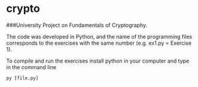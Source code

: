 # crypto

###University Project on Fundamentals of Cryptography. 

The code was developed in Python, and the name of the programming files corresponds to the exercises with the same number (e.g. ex1.py = Exercise 1).

To compile and run the exercises install python in your computer and type in the command line

```
py [file.py]
```
